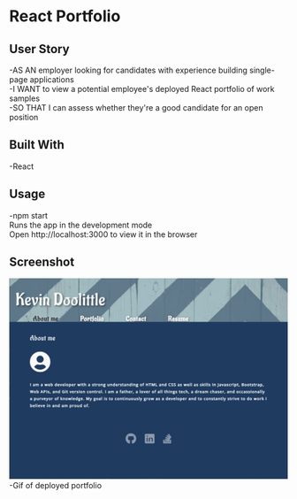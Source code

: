 # React Portfolio

## User Story 

-AS AN employer looking for candidates with experience building single-page applications  
-I WANT to view a potential employee's deployed React portfolio of work samples  
-SO THAT I can assess whether they're a good candidate for an open position  

## Built With 

-React  

## Usage  

-npm start  
Runs the app in the development mode  
Open http://localhost:3000 to view it in the browser  

## Screenshot 

![Portfolio](/Main/src/assets/projects/reactportfolioscreenshot.png)  
-Gif of deployed portfolio

